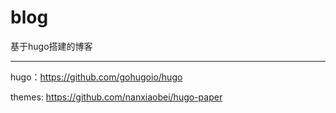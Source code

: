 # blog

基于hugo搭建的博客

--------------

hugo：https://github.com/gohugoio/hugo

themes: https://github.com/nanxiaobei/hugo-paper

